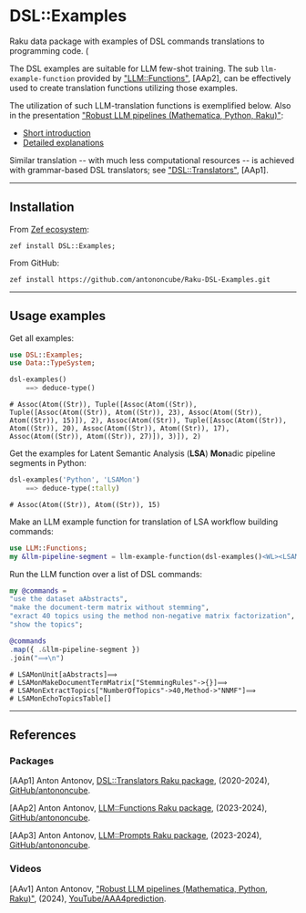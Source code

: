 # DSL::Examples

Raku data package with examples of DSL commands translations to programming code. (

The DSL examples are suitable for LLM few-shot training. 
The sub `llm-example-function` provided by 
["LLM::Functions"](https://github.com/antononcube/Raku-LLM-Functions), [AAp2], 
can be effectively used to create translation functions utilizing those examples.

The utilization of such LLM-translation functions is exemplified below.
Also in the presentation ["Robust LLM pipelines (Mathematica, Python, Raku)"](https://youtu.be/QOsVTCQZq_s):
- [Short introduction](https://youtu.be/QOsVTCQZq_s?t=89)
- [Detailed explanations](https://www.youtube.com/watch?v=QOsVTCQZq_s&t=2840s)

Similar translation -- with much less computational resources -- is achieved with 
grammar-based DSL translators; see 
["DSL::Translators"](https://github.com/antononcube/Raku-DSL-Translators), [AAp1].

-----

## Installation

From [Zef ecosystem](https://raku.land):

```
zef install DSL::Examples;
```

From GitHub:

```
zef install https://github.com/antononcube/Raku-DSL-Examples.git
```

-----

## Usage examples

Get all examples:

```raku
use DSL::Examples;
use Data::TypeSystem;

dsl-examples()
    ==> deduce-type()
```
```
# Assoc(Atom((Str)), Tuple([Assoc(Atom((Str)), Tuple([Assoc(Atom((Str)), Atom((Str)), 23), Assoc(Atom((Str)), Atom((Str)), 15)]), 2), Assoc(Atom((Str)), Tuple([Assoc(Atom((Str)), Atom((Str)), 20), Assoc(Atom((Str)), Atom((Str)), 17), Assoc(Atom((Str)), Atom((Str)), 27)]), 3)]), 2)
```

Get the examples for Latent Semantic Analysis (**LSA**) **Mon**adic pipeline segments in Python:

```raku
dsl-examples('Python', 'LSAMon')
    ==> deduce-type(:tally)
```
```
# Assoc(Atom((Str)), Atom((Str)), 15)
```

Make an LLM example function for translation of LSA workflow building commands:

```raku
use LLM::Functions;
my &llm-pipeline-segment = llm-example-function(dsl-examples()<WL><LSAMon>);
```

Run the LLM function over a list of DSL commands: 

```raku
my @commands = 
"use the dataset aAbstracts",
"make the document-term matrix without stemming",
"exract 40 topics using the method non-negative matrix factorization",
"show the topics";

@commands
.map({ .&llm-pipeline-segment })
.join("⟹\n")
```
```
# LSAMonUnit[aAbstracts]⟹
# LSAMonMakeDocumentTermMatrix["StemmingRules"->{}]⟹
# LSAMonExtractTopics["NumberOfTopics"->40,Method->"NNMF"]⟹
# LSAMonEchoTopicsTable[]
```

-----

## References

### Packages

[AAp1] Anton Antonov,
[DSL::Translators Raku package](https://github.com/antononcube/Raku-DSL-Translators),
(2020-2024),
[GitHub/antononcube](https://github.com/antononcube).

[AAp2] Anton Antonov,
[LLM::Functions Raku package](https://github.com/antononcube/Raku-LLM-Functions), 
(2023-2024),
[GitHub/antononcube](https://github.com/antononcube).

[AAp3] Anton Antonov,
[LLM::Prompts Raku package](https://github.com/antononcube/Raku-LLM-Prompts), 
(2023-2024),
[GitHub/antononcube](https://github.com/antononcube).

### Videos

[AAv1] Anton Antonov,
["Robust LLM pipelines (Mathematica, Python, Raku)"](https://youtu.be/QOsVTCQZq_s),
(2024),
[YouTube/AAA4prediction](https://www.youtube.com/@AAA4prediction).